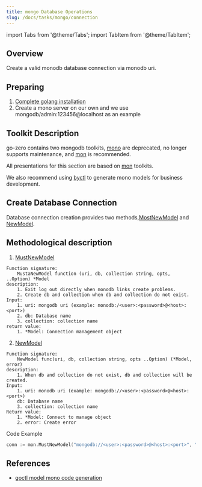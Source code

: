```yaml
---
title: mongo Database Operations
slug: /docs/tasks/mongo/connection
---
```


import Tabs from '@theme/Tabs';
import TabItem from '@theme/TabItem';

## Overview

Create a valid monodb database connection via monodb uri.

## Preparing

1. <a href="/docs/tasks" target="_blank">Complete golang installation</a>
2. Create a mono server on our own and we use mongodb/admin:123456@localhost as an example

## Toolkit Description

go-zero contains two mongodb toolkits, <a href="https://github.com/zeromicro/go-zero/tree/master/core/stores/mongo" target="_blank">mono</a> are deprecated, no longer supports maintenance, and <a href="https://github.com/zeromicro/go-zero/tree/master/core/stores/mon" target="_blank">mon</a> is recommended.

All presentations for this section are based on <a href="https://github.com/zeromicro/go-zero/tree/master/core/stores/mon" target="_blank">mon</a> toolkits.

We also recommend using [byctl](/docs/tasks/cli/mongo) to generate mono models for business development.

## Create Database Connection

Database connection creation provides two methods,<a href="https://github.com/zeromicro/go-zero/blob/master/core/stores/mon/model.go#L40" target="_blank">MostNewModel</a> and <a href="https://github.com/zeromicro/go-zero/blob/master/core/stores/mon/model.go#L50" target="_blank">NewModel</a>.

## Methodological description

1. <a href="https://github.com/zeromicro/go-zero/blob/master/core/stores/mon/model.go#L40" target="_blank">MustNewModel</a>

```golang
Function signature: 
    MustaNewModel function (uri, db, collection string, opts, ..Option) *Model 
description: 
    1. Exit log out directly when monodb links create problems.
    2. Create db and collection when db and collection do not exist.
Input:
    1. uri: mongodb uri (example: monodb:/<user>:<password>@<host>:<port>)
    2. db: Database name
    3. collection: collection name
return value:
    1. *Model: Connection management object
```

2. <a href="https://github.com/zeromicro/go-zero/blob/master/core/stores/mon/model.go#L50" target="_blank">NewModel</a>

```golang
Function signature: 
    NewModel func(uri, db, collection string, opts ..Option) (*Model, error)
description: 
    1. When db and collection do not exist, db and collection will be created.
Input:
    1. uri: monodb uri (example: mongodb://<user>:<password>@<host>:<port>)
    db: Database name
    3. collection: collection name
Return value:
    1. *Model: Connect to manage object
    2. error: Create error
```

Code Example

```go
conn := mon.MustNewModel("mongodb://<user>:<password>@<host>:<port>", "db", "collection")
```

## References

- <a href="/docs/tutorials/cli/model#goctl-model-mongo-%E6%8C%87%E4%BB%A4" target="_blank">goctl model mono code generation </a>

